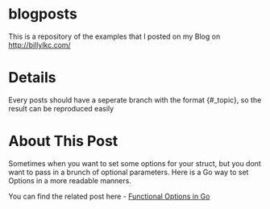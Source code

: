 # blogposts
This is a repository of the examples that I posted on my Blog on http://billylkc.com/

# Details
Every posts should have a seperate branch with the format {#_topic}, so the result can be reproduced easily

# About This Post
Sometimes when you want to set some options for your struct, but you dont want to pass in a brunch of optional parameters.
Here is a Go way to set Options in a more readable manners.


You can find the related post here - [Functional Options in Go](http://billylkc.com/blog/post/billy/Functional-Options-in-Go)
